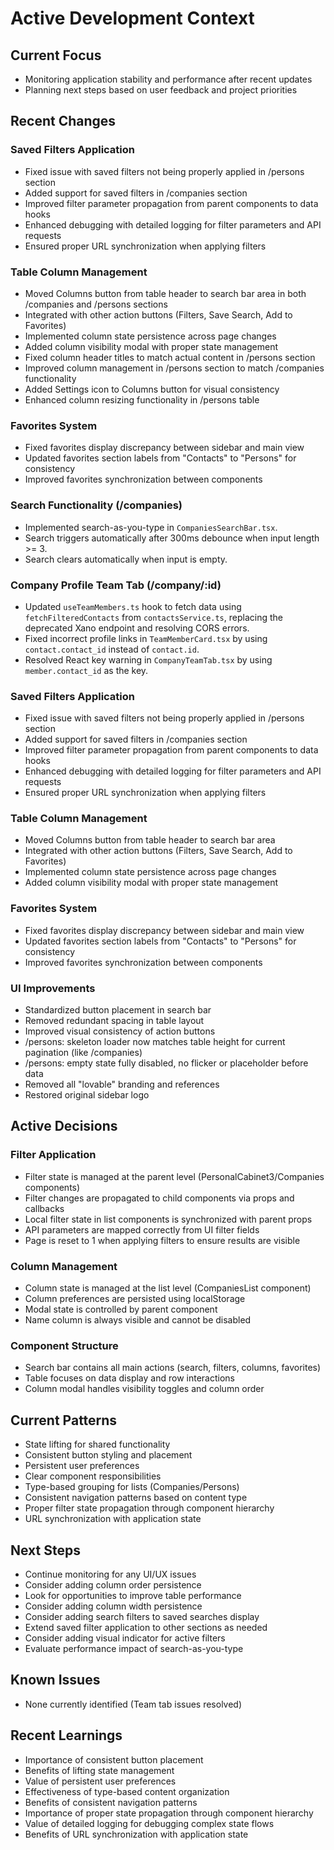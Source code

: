# Active Development Context

## Current Focus
- Monitoring application stability and performance after recent updates
- Planning next steps based on user feedback and project priorities

## Recent Changes

### Saved Filters Application
- Fixed issue with saved filters not being properly applied in /persons section
- Added support for saved filters in /companies section
- Improved filter parameter propagation from parent components to data hooks
- Enhanced debugging with detailed logging for filter parameters and API requests
- Ensured proper URL synchronization when applying filters

### Table Column Management
- Moved Columns button from table header to search bar area in both /companies and /persons sections
- Integrated with other action buttons (Filters, Save Search, Add to Favorites)
- Implemented column state persistence across page changes
- Added column visibility modal with proper state management
- Fixed column header titles to match actual content in /persons section
- Improved column management in /persons section to match /companies functionality
- Added Settings icon to Columns button for visual consistency
- Enhanced column resizing functionality in /persons table

### Favorites System
- Fixed favorites display discrepancy between sidebar and main view
- Updated favorites section labels from "Contacts" to "Persons" for consistency
- Improved favorites synchronization between components

### Search Functionality (/companies)
- Implemented search-as-you-type in `CompaniesSearchBar.tsx`.
- Search triggers automatically after 300ms debounce when input length >= 3.
- Search clears automatically when input is empty.

### Company Profile Team Tab (/company/:id)
- Updated `useTeamMembers.ts` hook to fetch data using `fetchFilteredContacts` from `contactsService.ts`, replacing the deprecated Xano endpoint and resolving CORS errors.
- Fixed incorrect profile links in `TeamMemberCard.tsx` by using `contact.contact_id` instead of `contact.id`.
- Resolved React key warning in `CompanyTeamTab.tsx` by using `member.contact_id` as the key.

### Saved Filters Application
- Fixed issue with saved filters not being properly applied in /persons section
- Added support for saved filters in /companies section
- Improved filter parameter propagation from parent components to data hooks
- Enhanced debugging with detailed logging for filter parameters and API requests
- Ensured proper URL synchronization when applying filters

### Table Column Management
- Moved Columns button from table header to search bar area
- Integrated with other action buttons (Filters, Save Search, Add to Favorites)
- Implemented column state persistence across page changes
- Added column visibility modal with proper state management

### Favorites System
- Fixed favorites display discrepancy between sidebar and main view
- Updated favorites section labels from "Contacts" to "Persons" for consistency
- Improved favorites synchronization between components

### UI Improvements
- Standardized button placement in search bar
- Removed redundant spacing in table layout
- Improved visual consistency of action buttons
- /persons: skeleton loader now matches table height for current pagination (like /companies)
- /persons: empty state fully disabled, no flicker or placeholder before data
- Removed all "lovable" branding and references
- Restored original sidebar logo

## Active Decisions

### Filter Application
- Filter state is managed at the parent level (PersonalCabinet3/Companies components)
- Filter changes are propagated to child components via props and callbacks
- Local filter state in list components is synchronized with parent props
- API parameters are mapped correctly from UI filter fields
- Page is reset to 1 when applying filters to ensure results are visible

### Column Management
- Column state is managed at the list level (CompaniesList component)
- Column preferences are persisted using localStorage
- Modal state is controlled by parent component
- Name column is always visible and cannot be disabled

### Component Structure
- Search bar contains all main actions (search, filters, columns, favorites)
- Table focuses on data display and row interactions
- Column modal handles visibility toggles and column order

## Current Patterns
- State lifting for shared functionality
- Consistent button styling and placement
- Persistent user preferences
- Clear component responsibilities
- Type-based grouping for lists (Companies/Persons)
- Consistent navigation patterns based on content type
- Proper filter state propagation through component hierarchy
- URL synchronization with application state

## Next Steps
- Continue monitoring for any UI/UX issues
- Consider adding column order persistence
- Look for opportunities to improve table performance
- Consider adding column width persistence
- Consider adding search filters to saved searches display
- Extend saved filter application to other sections as needed
- Consider adding visual indicator for active filters
- Evaluate performance impact of search-as-you-type

## Known Issues
- None currently identified (Team tab issues resolved)

## Recent Learnings
- Importance of consistent button placement
- Benefits of lifting state management
- Value of persistent user preferences
- Effectiveness of type-based content organization
- Benefits of consistent navigation patterns
- Importance of proper state propagation through component hierarchy
- Value of detailed logging for debugging complex state flows
- Benefits of URL synchronization with application state
